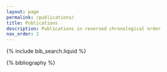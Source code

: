 ```yaml
---
layout: page
permalink: /publications/
title: Publications
description: Publications in reversed chronological order
nav_order: 2
---
```


<!-- _pages/publications.md -->

<!-- Bibsearch Feature -->

{% include bib_search.liquid %}

<div class="publications">

{% bibliography %}

</div>
